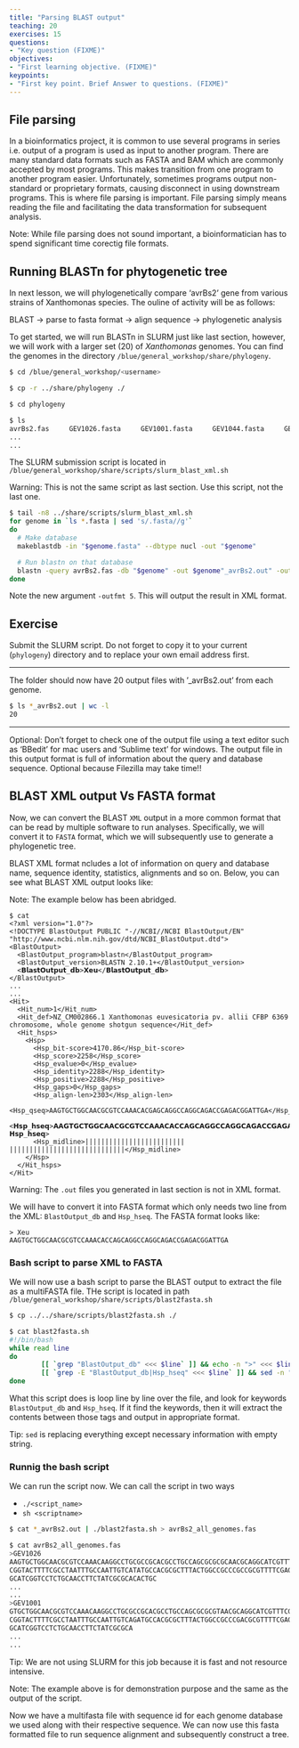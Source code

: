 ```yaml
---
title: "Parsing BLAST output"
teaching: 20
exercises: 15
questions:
- "Key question (FIXME)"
objectives:
- "First learning objective. (FIXME)"
keypoints:
- "First key point. Brief Answer to questions. (FIXME)"
---
```


## File parsing

In a bioinformatics project, it is common to use several programs in series
i.e. output of a program is used as input to another program. 
There are many standard data formats such as FASTA and BAM which are 
commonly accepted by most programs. 
This makes transition from one program to another program easier.
Unfortunately, sometimes programs output non-standard or 
proprietary formats, causing disconnect in using downstream programs. 
This is where file parsing is important. 
File parsing simply means reading the file and facilitating the data 
transformation for subsequent analysis.

Note: While file parsing does not sound important, a bioinformatician has 
to spend significant time corectig file formats.

## Running BLASTn for phytogenetic tree

In next lesson, we will phylogenetically compare ‘avrBs2’ gene 
from various strains of Xanthomonas species.
The ouline of activity will be as follows:

BLAST &rarr; parse to fasta format &rarr; align sequence &rarr; phylogenetic analysis
 
To get started, we will run BLASTn in SLURM just like last section, 
however, we will work with a larger set (20) of *Xanthomonas* genomes.
You can find the genomes in the directory 
`/blue/general_workshop/share/phylogeny`. 

```sh
$ cd /blue/general_workshop/<username>

$ cp -r ../share/phylogeny ./

$ cd phylogeny

$ ls
avrBs2.fas     GEV1026.fasta     GEV1001.fasta     GEV1044.fasta     GEV1054.fasta
...
...
```

The SLURM submission script is located in `/blue/general_workshop/share/scripts/slurm_blast_xml.sh`

Warning: This is not the same script as last section. Use this script, not the last one.

```sh
$ tail -n8 ../share/scripts/slurm_blast_xml.sh
for genome in `ls *.fasta | sed 's/.fasta//g'`
do
  # Make database
  makeblastdb -in "$genome.fasta" --dbtype nucl -out "$genome"

  # Run blastn on that database
  blastn -query avrBs2.fas -db "$genome" -out $genome"_avrBs2.out" -outfmt 5 -evalue 0.001
done
```

Note the new argument `-outfmt 5`. This will output the result in XML format.


## Exercise

Submit the SLURM script. 
Do not forget to copy it to your current (`phylogeny`) directory and 
to replace your own email address first.

---

The folder should now have 20 output files with ’_avrBs2.out’ from each genome. 

```sh
$ ls *_avrBs2.out | wc -l
20
```
---

Optional: Don’t forget to check one of the output file using a text editor 
such as ‘BBedit’ for mac users and ‘Sublime text’ for windows.
The output file in this output format is full of information about the 
query and database sequence. 
Optional because Filezilla may take time!!

## BLAST XML output Vs FASTA format

Now, we can convert the BLAST `XML` output in a more common format
that can be read by multiple software to run analyses. 
Specifically, we will convert it to `FASTA` format, which we
will subsequently use to generate a phylogenetic tree.

BLAST XML format ncludes a lot of information on query and database name, 
sequence identity, statistics, alignments and so on.
Below, you can see what BLAST XML output looks like:

Note: The example below has been abridged.

```
$ cat 
<?xml version="1.0"?>
<!DOCTYPE BlastOutput PUBLIC "-//NCBI//NCBI BlastOutput/EN" "http://www.ncbi.nlm.nih.gov/dtd/NCBI_BlastOutput.dtd">
<BlastOutput>
  <BlastOutput_program>blastn</BlastOutput_program>
  <BlastOutput_version>BLASTN 2.10.1+</BlastOutput_version>
  <𝗕𝗹𝗮𝘀𝘁𝗢𝘂𝘁𝗽𝘂𝘁_𝗱𝗯>𝗫𝗲𝘂</𝗕𝗹𝗮𝘀𝘁𝗢𝘂𝘁𝗽𝘂𝘁_𝗱𝗯>
</BlastOutput>
...
...
<Hit>
  <Hit_num>1</Hit_num>
  <Hit_def>NZ_CM002866.1 Xanthomonas euvesicatoria pv. allii CFBP 6369 chromosome, whole genome shotgun sequence</Hit_def>
  <Hit_hsps>
    <Hsp>
      <Hsp_bit-score>4170.86</Hsp_bit-score>
      <Hsp_score>2258</Hsp_score>
      <Hsp_evalue>0</Hsp_evalue>
      <Hsp_identity>2288</Hsp_identity>
      <Hsp_positive>2288</Hsp_positive>
      <Hsp_gaps>0</Hsp_gaps>
      <Hsp_align-len>2303</Hsp_align-len>
      <Hsp_qseq>AAGTGCTGGCAACGCGTCCAAACACGAGCAGGCCAGGCAGACCGAGACGGATTGA</Hsp_qseq>
      <𝗛𝘀𝗽_𝗵𝘀𝗲𝗾>𝗔𝗔𝗚𝗧𝗚𝗖𝗧𝗚𝗚𝗖𝗔𝗔𝗖𝗚𝗖𝗚𝗧𝗖𝗖𝗔𝗔𝗔𝗖𝗔𝗖𝗖𝗔𝗚𝗖𝗔𝗚𝗚𝗖𝗖𝗔𝗚𝗚𝗖𝗔𝗚𝗔𝗖𝗖𝗚𝗔𝗚𝗔𝗖𝗚𝗚𝗔𝗧𝗧𝗚𝗔</𝗛𝘀𝗽_𝗵𝘀𝗲𝗾>
      <Hsp_midline>||||||||||||||||||||||||| |||||||||||||||||||||||||||||</Hsp_midline>
    </Hsp>
  </Hit_hsps>
</Hit>
```
Warning: The `.out` files you generated in last section is not in XML format.

We will have to convert it into FASTA format which only needs two line from the XML:
`BlastOutput_db` and `Hsp_hseq`. The FASTA format looks like:

```
> Xeu
AAGTGCTGGCAACGCGTCCAAACACCAGCAGGCCAGGCAGACCGAGACGGATTGA
```

### Bash script to parse XML to FASTA

We will now use a bash script to parse the BLAST output to 
extract the file as a multiFASTA file.
THe script is located in path `/blue/general_workshop/share/scripts/blast2fasta.sh`

```sh
$ cp ../../share/scripts/blast2fasta.sh ./   

$ cat blast2fasta.sh
#!/bin/bash
while read line
do
        [[ `grep "BlastOutput_db" <<< $line` ]] && echo -n ">" <<< $line
        [[ `grep -E "BlastOutput_db|Hsp_hseq" <<< $line` ]] && sed -n "s:.*>\(.*\)</.*:\1:p" <<< $line
done
```

What this script does is loop line by line over the file, 
and look for keywords `BlastOutput_db` and `Hsp_hseq`.
If it find the keywords, then it will extract the contents
between those tags and output in appropriate format.

Tip: `sed` is replacing everything except necessary information with empty string.

### Runnig the bash script

We can run the script now.
We can call the script in two ways

- `./<script_name>`
- `sh <scriptname>`

```sh
$ cat *_avrBs2.out | ./blast2fasta.sh > avrBs2_all_genomes.fas

$ cat avrBs2_all_genomes.fas
>GEV1026
AAGTGCTGGCAACGCGTCCAAACAAGGCCTGCGCCGCACGCCTGCCAGCGCGCGCAACGCAGGCATCGTTTCGCATCCGGG
CGGTACTTTTCGCCTAATTTGCCAATTGTCATATGCCACGCGCTTTACTGGCCGCCCGCCGCGTTTTCGAGGTCATCATGC
GCATCGGTCCTCTGCAACCTTCTATCGCGCACACTGC
...
...
>GEV1001
GTGCTGGCAACGCGTCCAAACAAGGCCTGCGCCGCACGCCTGCCAGCGCGCGTAACGCAGGCATCGTTTCGCATCGGCGGG
CGGTACTTTTCGCCTAATTTGCCAATTGTCAGATGCCACGCGCTTTACTGGCCGCCCGACGCGTTTTCGAGGTCATCATGC
GCATCGGTCCTCTGCAACCTTCTATCGCGCA
...
...
```

Tip: We are not using SLURM for this job because it is fast and not resource intensive.

Note: The example above is for demonstration purpose and the same as the
output of the script.

Now we have a multifasta file with sequence id for each genome database 
we used along with their respective sequence. 
We can now use this fasta formatted file to run sequence alignment and 
subsequently construct a tree.